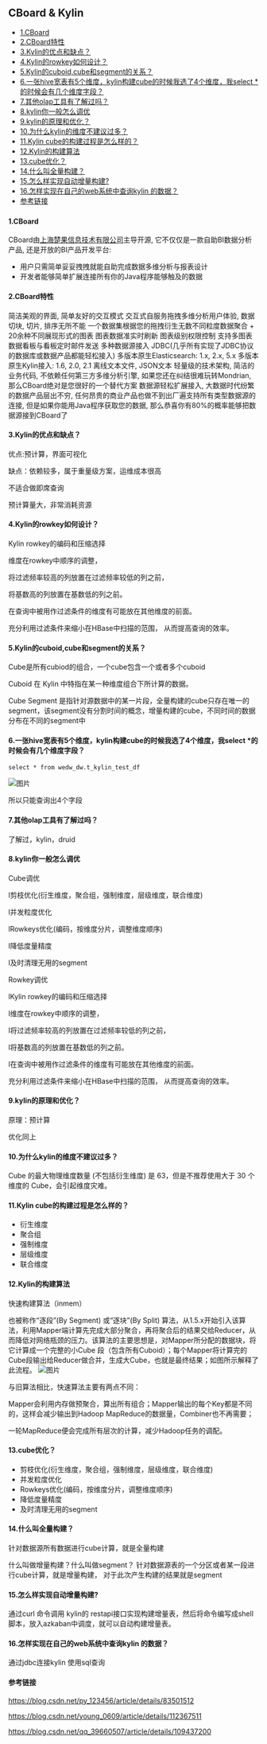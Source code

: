 ## CBoard & Kylin

* [1.CBoard](#1cboard)
* [2.CBoard特性](#2cboard特性)
* [3.Kylin的优点和缺点？](#3kylin的优点和缺点)
* [4.Kylin的rowkey如何设计？](#4kylin的rowkey如何设计)
* [5.Kylin的cuboid,cube和segment的关系？](#5kylin的cuboidcube和segment的关系)
* [6.一张hive宽表有5个维度，kylin构建cube的时候我选了4个维度，我select *的时候会有几个维度字段？](#6一张hive宽表有5个维度kylin构建cube的时候我选了4个维度我select-的时候会有几个维度字段)
* [7.其他olap工具有了解过吗？](#7其他olap工具有了解过吗)
* [8.kylin你一般怎么调优](#8kylin你一般怎么调优)
* [9.kylin的原理和优化？](#9kylin的原理和优化)
* [10.为什么kylin的维度不建议过多？](#10为什么kylin的维度不建议过多)
* [11.Kylin cube的构建过程是怎么样的？](#11kylin-cube的构建过程是怎么样的)
* [12.Kylin的构建算法](#12kylin的构建算法)
* [13.cube优化？](#13cube优化)
* [14.什么叫全量构建？](#14什么叫全量构建)
* [15.怎么样实现自动增量构建?](#15怎么样实现自动增量构建)
* [16.怎样实现在自己的web系统中查询kylin 的数据？](#16怎样实现在自己的web系统中查询kylin-的数据)
* [参考链接](#参考链接)

### 

#### 1.CBoard

CBoard由[上海楚果信息技术有限公司](http://www.chuguotech.com/)主导开源, 它不仅仅是一款自助BI数据分析产品, 还是开放的BI产品开发平台:

- 用户只需简单妥妥拽拽就能自助完成数据多维分析与报表设计
- 开发者能够简单扩展连接所有你的Java程序能够触及的数据

#### 2.CBoard特性

简洁美观的界面, 简单友好的交互模式
交互式自服务拖拽多维分析用户体验, 数据切块, 切片, 排序无所不能
一个数据集根据您的拖拽衍生无数不同粒度数据聚合 + 20余种不同展现形式的图表
图表数据准实时刷新
图表级别权限控制
支持多图表数据看板与看板定时邮件发送
多种数据源接入
JDBC(几乎所有实现了JDBC协议的数据库或数据产品都能轻松接入)
多版本原生Elasticsearch: 1.x, 2.x, 5.x
多版本原生Kylin接入: 1.6, 2.0, 2.1
离线文本文件, JSON文本
轻量级的技术架构, 简洁的业务代码, 不依赖任何第三方多维分析引擎, 如果您还在纠结很难玩转Mondrian, 那么CBoard绝对是您很好的一个替代方案
数据源轻松扩展接入, 大数据时代纷繁的数据产品层出不穷, 任何昂贵的商业产品也做不到出厂遍支持所有类型数据源的连接, 但是如果你能用Java程序获取您的数据, 那么恭喜你有80%的概率能够把数据源接到CBoard了

#### 3.Kylin的优点和缺点？

优点:预计算，界面可视化

缺点：依赖较多，属于重量级方案，运维成本很高

不适合做即席查询

预计算量大，非常消耗资源

#### 4.Kylin的rowkey如何设计？

Kylin rowkey的编码和压缩选择

维度在rowkey中顺序的调整，

将过滤频率较高的列放置在过滤频率较低的列之前，

将基数高的列放置在基数低的列之前。

在查询中被用作过滤条件的维度有可能放在其他维度的前面。

充分利用过滤条件来缩小在HBase中扫描的范围， 从而提高查询的效率。 


#### 5.Kylin的cuboid,cube和segment的关系？

Cube是所有cubiod的组合，一个cube包含一个或者多个cuboid

Cuboid 在 Kylin 中特指在某一种维度组合下所计算的数据。

Cube Segment 是指针对源数据中的某一片段，全量构建的cube只存在唯一的segment，该segment没有分割时间的概念，增量构建的cube，不同时间的数据分布在不同的segment中


#### 6.一张hive宽表有5个维度，kylin构建cube的时候我选了4个维度，我select \*的时候会有几个维度字段？

```
select * from wedw_dw.t_kylin_test_df
```

![图片](https://img-blog.csdnimg.cn/img_convert/3cbd5fe8f4fb5f0b99d4628f7ff5eb4f.png)

所以只能查询出4个字段

#### 7.其他olap工具有了解过吗？

了解过，kylin，druid

#### 8.kylin你一般怎么调优

Cube调优

l剪枝优化(衍生维度，聚合组，强制维度，层级维度，联合维度)

l并发粒度优化

lRowkeys优化(编码，按维度分片，调整维度顺序)

l降低度量精度

l及时清理无用的segment

 

Rowkey调优

lKylin rowkey的编码和压缩选择

l维度在rowkey中顺序的调整，

l将过滤频率较高的列放置在过滤频率较低的列之前，

l将基数高的列放置在基数低的列之前。

l在查询中被用作过滤条件的维度有可能放在其他维度的前面。

充分利用过滤条件来缩小在HBase中扫描的范围， 从而提高查询的效率。 


#### 9.kylin的原理和优化？

原理：预计算

优化同上

 

#### 10.为什么kylin的维度不建议过多？

Cube 的最大物理维度数量 (不包括衍生维度) 是 63，但是不推荐使用大于 30 个维度的 Cube，会引起维度灾难。

#### 11.Kylin cube的构建过程是怎么样的？

- 衍生维度
- 聚合组
- 强制维度
- 层级维度
- 联合维度

#### 12.Kylin的构建算法

快速构建算法（inmem）

也被称作“逐段”(By Segment) 或“逐块”(By Split) 算法，从1.5.x开始引入该算法，利用Mapper端计算先完成大部分聚合，再将聚合后的结果交给Reducer，从而降低对网络瓶颈的压力。该算法的主要思想是，对Mapper所分配的数据块，将它计算成一个完整的小Cube 段（包含所有Cuboid）；每个Mapper将计算完的Cube段输出给Reducer做合并，生成大Cube，也就是最终结果；如图所示解释了此流程。
![图片](https://img-blog.csdnimg.cn/img_convert/ac0796ac1e4b33714ce890b3d814ef9e.png)

与旧算法相比，快速算法主要有两点不同：

Mapper会利用内存做预聚合，算出所有组合；Mapper输出的每个Key都是不同的，这样会减少输出到Hadoop MapReduce的数据量，Combiner也不再需要；

一轮MapReduce便会完成所有层次的计算，减少Hadoop任务的调配。




#### 13.cube优化？

- 剪枝优化(衍生维度，聚合组，强制维度，层级维度，联合维度)
- 并发粒度优化
- Rowkeys优化(编码，按维度分片，调整维度顺序)
- 降低度量精度
- 及时清理无用的segment

#### 14.什么叫全量构建？

针对数据源所有数据进行cube计算，就是全量构建

什么叫做增量构建？什么叫做segment？
针对数据源表的一个分区或者某一段进行cube计算，就是增量构建，
对于此次产生构建的结果就是segment

#### 15.怎么样实现自动增量构建?

通过curl 命令调用 kylin的 restapi接口实现构建增量表，然后将命令编写成shell脚本，放入azkaban中调度，就可以自动构建增量表。

#### 16.怎样实现在自己的web系统中查询kylin 的数据？

通过jdbc连接kylin 使用sql查询

#### 参考链接

https://blog.csdn.net/py_123456/article/details/83501512

https://blog.csdn.net/young_0609/article/details/112367511



https://blog.csdn.net/qq_39660507/article/details/109437200